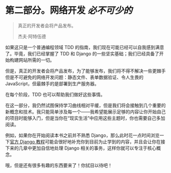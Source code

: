 # 第二部分。网络开发 *必不可少的*

> 真正的开发者会将产品发布。
> 
> 杰夫·阿特伍德

如果这只是一个普通编程领域 TDD 的指南，我们现在可能已经可以自我感到满意了。毕竟，我们已经掌握了 TDD 和 Django 的一些坚实基础；我们已经具备了开始构建网站所需的一切。

但是，真正的开发者会将产品发布，为了能够发布，我们将不得不解决一些更棘手但是不可避免的网络开发问题：静态文件、表单数据验证、令人生畏的 JavaScript，但最棘手的是部署到生产服务器。

在每个阶段，TDD 也可以帮助我们做好这些事情。

在这一部分，我仍然试图保持学习曲线相对平缓，但是我们将会接触到几个重要的新概念和技术。我只能简单涉及每一个——我希望能展示足够的内容让你开始自己的项目时能够入门，但是当你在“现实生活”中应用这些主题时，你也需要自己多加阅读。

例如，如果你在开始阅读本书之前并不熟悉 Django，那么此时花一点时间浏览一下[官方 Django 教程](https://docs.djangoproject.com/en/1.11/intro/tutorial01/#creating-models)可能会很好地补充你到目前为止学到的内容，并且会让你在接下来的几章中更加自信地处理 Django 相关的事务，这样你就可以专注于核心概念。

哦，但是还有很多有趣的东西要来了！你拭目以待吧！
